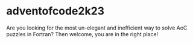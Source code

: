 # adventofcode2k23

Are you looking for the most un-elegant and inefficient way to solve AoC puzzles in Fortran?
Then welcome, you are in the right place!
